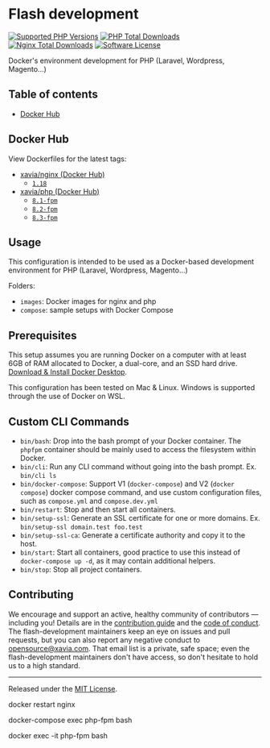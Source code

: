 # Flash development

[![Supported PHP Versions][version-img]][version]
[![PHP Total Downloads][icon-php-downloads]][link-php-dockerhub]
[![Nginx Total Downloads][icon-nginx-downloads]][link-nginx-dockerhub]
[![Software License][icon-license]][link-license]

Docker's environment development for PHP (Laravel, Wordpress, Magento...)

## Table of contents

- [Docker Hub](#docker-hub)

## Docker Hub

View Dockerfiles for the latest tags:

- [xavia/nginx (Docker Hub)](https://hub.docker.com/r/xavia/nginx/)
    - [`1.18`](images/nginx/1.25)
- [xavia/php (Docker Hub)](https://hub.docker.com/r/xavia/php/)
    - [`8.1-fpm`](images/php/8.1)
    - [`8.2-fpm`](images/php/8.2)
    - [`8.3-fpm`](images/php/8.3)

## Usage

This configuration is intended to be used as a Docker-based development environment for PHP (Laravel, Wordpress,
Magento...)

Folders:

- `images`: Docker images for nginx and php
- `compose`: sample setups with Docker Compose

## Prerequisites

This setup assumes you are running Docker on a computer with at least 6GB of RAM allocated to Docker, a dual-core, and
an SSD hard drive. [Download & Install Docker Desktop](https://www.docker.com/products/docker-desktop).

This configuration has been tested on Mac & Linux. Windows is supported through the use of Docker on WSL.

## Custom CLI Commands

- `bin/bash`: Drop into the bash prompt of your Docker container. The `phpfpm` container should be mainly used to access
  the filesystem within Docker.
- `bin/cli`: Run any CLI command without going into the bash prompt. Ex. `bin/cli ls`
- `bin/docker-compose`: Support V1 (`docker-compose`) and V2 (`docker compose`) docker compose command, and use custom
  configuration files, such as `compose.yml` and `compose.dev.yml`
- `bin/restart`: Stop and then start all containers.
- `bin/setup-ssl`: Generate an SSL certificate for one or more domains. Ex. `bin/setup-ssl domain.test foo.test`
- `bin/setup-ssl-ca`: Generate a certificate authority and copy it to the host.
- `bin/start`: Start all containers, good practice to use this instead of `docker-compose up -d`, as it may contain
  additional helpers.
- `bin/stop`: Stop all project containers.

## Contributing

We encourage and support an active, healthy community of contributors &mdash;
including you! Details are in the [contribution guide](CONTRIBUTING.md) and
the [code of conduct](CODE_OF_CONDUCT.md). The flash-development maintainers keep an eye on
issues and pull requests, but you can also report any negative conduct to
opensource@xavia.com. That email list is a private, safe space; even the flash-development
maintainers don't have access, so don't hesitate to hold us to a high
standard.

<hr>

Released under the [MIT License](LICENSE).

[version-img]: https://img.shields.io/badge/PHP-%3E%3D%208-yellow?logo=php&longCache=true

[version]: https://www.php.net/releases/8.0/en.php

[icon-php-downloads]: https://img.shields.io/docker/pulls/xavia/php.svg?label=PHP%20pulls

[icon-nginx-downloads]: https://img.shields.io/docker/pulls/xavia/nginx.svg?label=Nginx%20pulls

[icon-license]: https://img.shields.io/badge/license-MIT-blue.svg

[link-php-dockerhub]: https://hub.docker.com/r/xavia/php/

[link-nginx-dockerhub]: https://hub.docker.com/r/xavia/nginx/

[link-license]: https://opensource.org/license/mit

docker restart nginx

docker-compose exec php-fpm bash

docker exec -it php-fpm bash